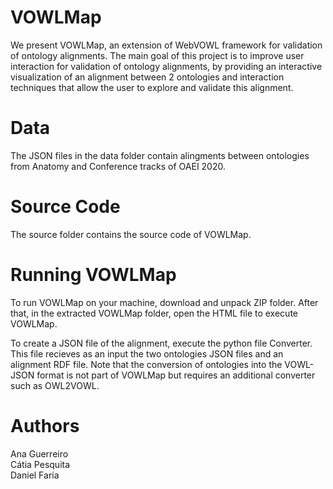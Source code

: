 # VOWLMap
We present VOWLMap, an extension of WebVOWL framework for validation of ontology alignments. The main goal of this project is to improve user interaction for validation of ontology alignments, by providing an interactive visualization of an alignment between 2 ontologies and interaction techniques that allow the user to explore and validate this alignment.

# Data

The JSON files in the data folder contain alingments between ontologies from Anatomy and Conference tracks of OAEI 2020.

# Source Code

The source folder contains the source code of VOWLMap.

# Running VOWLMap

To run VOWLMap on your machine, download and unpack ZIP folder. After that, in the extracted VOWLMap folder, open the HTML file to execute VOWLMap.

To create a JSON file of the alignment, execute the python file Converter. This file recieves as an input the two ontologies JSON files and an alignment RDF file.
Note that the conversion of ontologies into the VOWL-JSON format is not part of VOWLMap but requires an additional converter such as OWL2VOWL. 

# Authors

Ana Guerreiro  
Cátia Pesquita  
Daniel Faria
